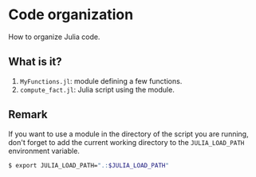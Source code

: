 # Code organization

How to organize Julia code.

## What is it?

1. `MyFunctions.jl`: module defining a few functions.
1. `compute_fact.jl`: Julia script using the module.


## Remark

If you want to use a module in the directory of the script you are running,
don't forget to add the current working directory to the `JULIA_LOAD_PATH`
environment variable.

```bash
$ export JULIA_LOAD_PATH=".:$JULIA_LOAD_PATH"
```
